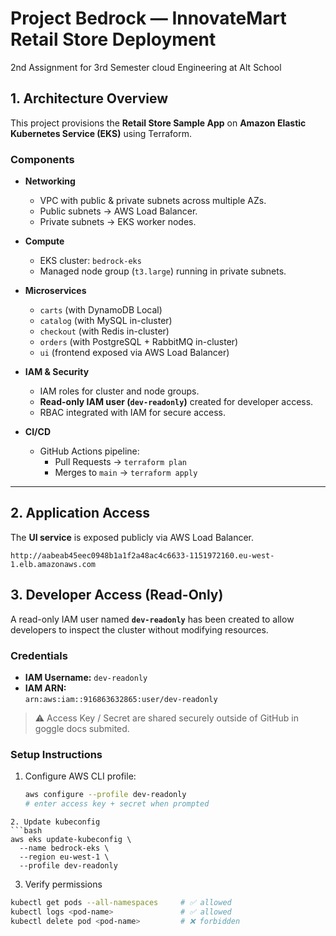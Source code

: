 # Project Bedrock — InnovateMart Retail Store Deployment
2nd Assignment for 3rd Semester cloud Engineering at Alt School
## 1. Architecture Overview
This project provisions the **Retail Store Sample App** on **Amazon Elastic Kubernetes Service (EKS)** using Terraform.

### Components
- **Networking**
  - VPC with public & private subnets across multiple AZs.
  - Public subnets → AWS Load Balancer.
  - Private subnets → EKS worker nodes.

- **Compute**
  - EKS cluster: `bedrock-eks`
  - Managed node group (`t3.large`) running in private subnets.

- **Microservices**
  - `carts` (with DynamoDB Local)
  - `catalog` (with MySQL in-cluster)
  - `checkout` (with Redis in-cluster)
  - `orders` (with PostgreSQL + RabbitMQ in-cluster)
  - `ui` (frontend exposed via AWS Load Balancer)

- **IAM & Security**
  - IAM roles for cluster and node groups.
  - **Read-only IAM user (`dev-readonly`)** created for developer access.
  - RBAC integrated with IAM for secure access.

- **CI/CD**
  - GitHub Actions pipeline:
    - Pull Requests → `terraform plan`
    - Merges to `main` → `terraform apply`

---

## 2. Application Access
The **UI service** is exposed publicly via AWS Load Balancer.

```text
http://aabeab45eec0948b1a1f2a48ac4c6633-1151972160.eu-west-1.elb.amazonaws.com
```
## 3. Developer Access (Read-Only)

A read-only IAM user named **`dev-readonly`** has been created to allow developers to inspect the cluster without modifying resources.

### Credentials
- **IAM Username:** `dev-readonly`
- **IAM ARN:**  
  `arn:aws:iam::916863632865:user/dev-readonly`

> ⚠️ Access Key / Secret are shared securely outside of GitHub in goggle docs submited.

### Setup Instructions

1. Configure AWS CLI profile:
   ```bash
   aws configure --profile dev-readonly
   # enter access key + secret when prompted
```
2. Update kubeconfig
```bash
aws eks update-kubeconfig \
  --name bedrock-eks \
  --region eu-west-1 \
  --profile dev-readonly
```
3. Verify permissions
```bash
kubectl get pods --all-namespaces     # ✅ allowed
kubectl logs <pod-name>               # ✅ allowed
kubectl delete pod <pod-name>         # ❌ forbidden
``` 
